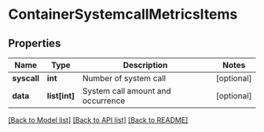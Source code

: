# ContainerSystemcallMetricsItems

## Properties
Name | Type | Description | Notes
------------ | ------------- | ------------- | -------------
**syscall** | **int** | Number of system call | [optional] 
**data** | **list[int]** | System call amount and occurrence | [optional] 

[[Back to Model list]](../README.md#documentation-for-models) [[Back to API list]](../README.md#documentation-for-api-endpoints) [[Back to README]](../README.md)


